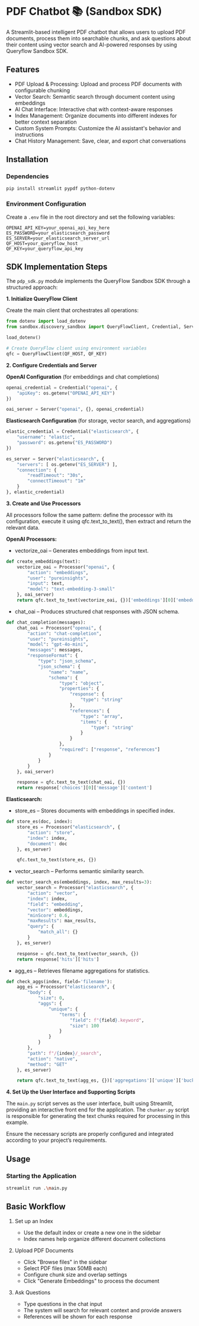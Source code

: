 # PDF Chatbot 📚 (Sandbox SDK)

A Streamlit-based intelligent PDF chatbot that allows users to upload PDF documents, process them into searchable chunks, and ask questions about their content using vector search and AI-powered responses by using Queryflow Sandbox SDK.

## Features
- PDF Upload & Processing: Upload and process PDF documents with configurable chunking
- Vector Search: Semantic search through document content using embeddings
- AI Chat Interface: Interactive chat with context-aware responses
- Index Management: Organize documents into different indexes for better context separation
- Custom System Prompts: Customize the AI assistant's behavior and instructions
- Chat History Management: Save, clear, and export chat conversations

## Installation

### Dependencies

```bash
pip install streamlit pypdf python-dotenv
```

### Environment Configuration

Create a `.env` file in the root directory and set the following variables:

```env
OPENAI_API_KEY=your_openai_api_key_here
ES_PASSWORD=your_elasticsearch_password
ES_SERVER=your_elasticsearch_server_url
QF_HOST=your_queryflow_host
QF_KEY=your_queryflow_api_key
```

## SDK Implementation Steps 

The `pdp_sdk.py` module implements the QueryFlow Sandbox SDK through a structured approach:

**1. Initialize QueryFlow Client**

Create the main client that orchestrates all operations:

```py
from dotenv import load_dotenv
from sandbox.discovery_sandbox import QueryFlowClient, Credential, Server, Processor

load_dotenv()

# Create QueryFlow client using environment variables
qfc = QueryFlowClient(QF_HOST, QF_KEY)
```

**2. Configure Credentials and Server**

**OpenAI Configuration** (for embeddings and chat completions)

```py
openai_credential = Credential("openai", {
    "apiKey": os.getenv("OPENAI_API_KEY")
}) 

oai_server = Server("openai", {}, openai_credential)
```

**Elasticsearch Configuration** (for storage, vector search, and aggregations)

```py
elastic_credential = Credential("elasticsearch", {
    "username": "elastic",
    "password": os.getenv("ES_PASSWORD")
})

es_server = Server("elasticsearch", { 
    "servers": [ os.getenv("ES_SERVER") ],
    "connection": {
        "readTimeout": "30s",
        "connectTimeout": "1m"
    }
}, elastic_credential)
```

**3. Create and Use Processors**

All processors follow the same pattern: define the processor with its configuration, execute it using qfc.text_to_text(), then extract and return the relevant data.

**OpenAI Processors:**
- vectorize_oai – Generates embeddings from input text.

```py
def create_embeddings(text):
    vectorize_oai = Processor("openai", {
        "action": "embeddings",
        "user": "pureinsights",
        "input": text,
        "model": "text-embedding-3-small"
    }, oai_server)
    return qfc.text_to_text(vectorize_oai, {})['embeddings'][0]['embedding']
```

- chat_oai – Produces structured chat responses with JSON schema.

```py
def chat_completion(messages):
    chat_oai = Processor("openai", {
        "action": "chat-completion",
        "user": "pureinsights",
        "model": "gpt-4o-mini",
        "messages": messages,
        "responseFormat": {
            "type": "json_schema",
            "json_schema": {
                "name": "name",
                "schema": {
                    "type": "object",
                    "properties": {
                        "response": {
                            "type": "string"
                        },
                        "references": {
                            "type": "array",
                            "items": {
                                "type": "string"
                            }
                        }
                    },
                    "required": ["response", "references"]
                }
            }
        }
    }, oai_server)

    response = qfc.text_to_text(chat_oai, {})
    return response['choices'][0]['message']['content']
```

**Elasticsearch:**
- store_es – Stores documents with embeddings in specified index.
```py
def store_es(doc, index): 
    store_es = Processor("elasticsearch", {
        "action": "store",
        "index": index,
        "document": doc
    }, es_server)

    qfc.text_to_text(store_es, {})
```

- vector_search – Performs semantic similarity search.

```py
def vector_search_es(embeddings, index, max_results=3):
    vector_search = Processor("elasticsearch", {
        "action": "vector",
        "index": index,
        "field": "embedding",
        "vector": embeddings,
        "minScore": 0.6,
        "maxResults": max_results,
        "query": {
            "match_all": {}
        }
    }, es_server)

    response = qfc.text_to_text(vector_search, {})
    return response['hits']['hits']
```

- agg_es – Retrieves filename aggregations for statistics.

```py
def check_aggs(index, field='filename'):
    agg_es = Processor("elasticsearch", {
        "body": {
            "size": 0,
            "aggs": {
                "unique": {
                    "terms": {
                        "field": f"{field}.keyword",
                        "size": 100
                    }
                }
            }
        },
        "path": f"/{index}/_search",
        "action": "native",
        "method": "GET"
    }, es_server)

    return qfc.text_to_text(agg_es, {})['aggregations']['unique']['buckets']
```

**4. Set Up the User Interface and Supporting Scripts**

The `main.py` script serves as the user interface, built using Streamlit, providing an interactive front end for the application.
The `chunker.py` script is responsible for generating the text chunks required for processing in this example.

Ensure the necessary scripts are properly configured and integrated according to your project’s requirements.

## Usage

### Starting the Application

```bash
streamlit run .\main.py
```

## Basic Workflow

1. Set up an Index
    - Use the default index or create a new one in the sidebar
    - Index names help organize different document collections

2. Upload PDF Documents
    - Click "Browse files" in the sidebar
    - Select PDF files (max 50MB each)
    - Configure chunk size and overlap settings
    - Click "Generate Embeddings" to process the document

3. Ask Questions
    - Type questions in the chat input
    - The system will search for relevant context and provide answers
    - References will be shown for each response